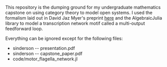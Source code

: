 This repository is the dumping ground for my undergraduate mathematics capstone on using category theory to model open systems. I used the formalism laid out in David Jaz Myer's preprint [here](http://davidjaz.com/Papers/DynamicalBook.pdf) and the AlgebraicJulia library to model a transcription network motif called a multi-output feedforward loop.


Everything can be ignored except for the following files: 
- sinderson -- presentation.pdf
- sinderson -- capstone_paper.pdf
- code/motor_flagella_network.jl

